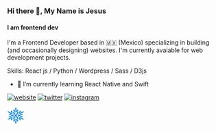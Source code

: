### Hi there 👋, My Name is Jesus 
#### I am frontend dev 

I'm a Frontend Developer based in 🇲🇽 (Mexico) specializing in building (and occasionally designing) websites. I'm currently avaiable for web development projects.

Skills: React js / Python / Wordpress / Sass / D3js 

- 🚀 I’m currently learning React Native and Swift  


[<img src='https://cdn.jsdelivr.net/npm/jam-icons@2.0.0/svg/cloud.svg' alt='website' height='40'>](https://jebusdoodles.github.io/) [<img src='https://cdn.jsdelivr.net/npm/jam-icons@2.0.0/svg/twitter.svg' alt='twitter' height='40'>](https://twitter.com/JebusDoodles)  [<img src='https://cdn.jsdelivr.net/npm/jam-icons@2.0.0/svg/instagram.svg' alt='instagram' height='40'>](https://www.instagram.com/jebusdoodles/)   

<a href='https://archiveprogram.github.com/'><img src='https://raw.githubusercontent.com/acervenky/animated-github-badges/master/assets/acbadge.gif' width='40' height='40'></a> 


<!--
**jebusdoodles/jebusdoodles** is a ✨ _special_ ✨ repository because its `README.md` (this file) appears on your GitHub profile.

Here are some ideas to get you started:

- 🔭 I’m currently working on ...
- 🌱 I’m currently learning ...
- 👯 I’m looking to collaborate on ...
- 🤔 I’m looking for help with ...
- 💬 Ask me about ...
- 📫 How to reach me: ...
- 😄 Pronouns: ...
- ⚡ Fun fact: ...
-->
